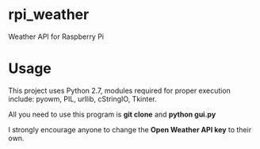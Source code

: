 # rpi_weather
Weather API for Raspberry Pi

# Usage
This project uses Python 2.7, modules required for proper execution include: pyowm, PIL, urllib, cStringIO, Tkinter.

All you need to use this program is **git clone** and **python gui.py**

I strongly encourage anyone to change the **Open Weather API key** to their own.
